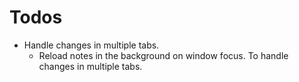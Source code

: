 # Todos

- Handle changes in multiple tabs.
  - Reload notes in the background on window focus. To handle changes in
    multiple tabs.

